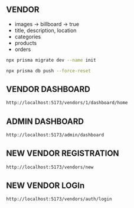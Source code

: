 ## VENDOR

- images -> billboard -> true
- title, description, location
- categories
- products
- orders

```sh
npx prisma migrate dev --name init
```

```sh
npx prisma db push --force-reset
```

## VENDOR DASHBOARD

```sh
http://localhost:5173/vendors/1/dashboard/home
```

## ADMIN DASHBOARD

```sh
http://localhost:5173/admin/dashboard
```

## NEW VENDOR REGISTRATION

```sh
http://localhost:5173/vendors/new
```

## NEW VENDOR LOGIn

```sh
http://localhost:5173/vendors/auth/login
```
